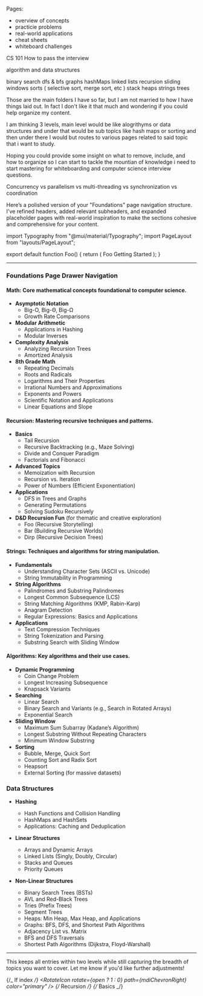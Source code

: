 Pages:

- overview of concepts
- practicie problems
- real-world applications
- cheat sheets
- whiteboard challenges

CS 101 How to pass the interview

algorithm and data structures

binary search
dfs & bfs
graphs
hashMaps
linked lists
recursion
sliding windows
sorts ( selective sort, merge sort, etc )
stack heaps
strings
trees

Those are the main folders I have so far, but I am not married to how I have things laid out. In fact I don't like it that much and wondering if you could help organize my content.

I am thinking 3 levels, main level would be like alogrithyms or data structures and under that would be sub topics like hash maps or sorting and then under there I would but routes to various pages related to said topic that i want to study.

Hoping you could provide some insight on what to remove, include, and how to organize so I can start to tackle the mountian of knowledge i need to start mastering for whiteboarding and computer science interview questions.

Concurrency vs parallelism vs multi-threading vs synchronization vs coordination

Here’s a polished version of your "Foundations" page navigation structure. I've refined headers, added relevant subheaders, and expanded placeholder pages with real-world inspiration to make the sections cohesive and comprehensive for your content.

import Typography from "@mui/material/Typography";
import PageLayout from "layouts/PageLayout";

export default function Foo() {
return (
<PageLayout>
<Typography variant="h1">Foo Getting Started</Typography>
</PageLayout>
);
}

---

### Foundations Page Drawer Navigation

#### **Math**: Core mathematical concepts foundational to computer science.

- **Asymptotic Notation**
  - Big-O, Big-Θ, Big-Ω
  - Growth Rate Comparisons
- **Modular Arithmetic**
  - Applications in Hashing
  - Modular Inverses
- **Complexity Analysis**
  - Analyzing Recursion Trees
  - Amortized Analysis
- **8th Grade Math**
  - Repeating Decimals
  - Roots and Radicals
  - Logarithms and Their Properties
  - Irrational Numbers and Approximations
  - Exponents and Powers
  - Scientific Notation and Applications
  - Linear Equations and Slope

#### **Recursion**: Mastering recursive techniques and patterns.

- **Basics**
  - Tail Recursion
  - Recursive Backtracking (e.g., Maze Solving)
  - Divide and Conquer Paradigm
  - Factorials and Fibonacci
- **Advanced Topics**
  - Memoization with Recursion
  - Recursion vs. Iteration
  - Power of Numbers (Efficient Exponentiation)
- **Applications**
  - DFS in Trees and Graphs
  - Generating Permutations
  - Solving Sudoku Recursively
- **D&D Recursion Fun** (for thematic and creative exploration)
  - Foo (Recursive Storytelling)
  - Bar (Building Recursive Worlds)
  - Dirp (Recursive Decision Trees)

#### **Strings**: Techniques and algorithms for string manipulation.

- **Fundamentals**
  - Understanding Character Sets (ASCII vs. Unicode)
  - String Immutability in Programming
- **String Algorithms**
  - Palindromes and Substring Palindromes
  - Longest Common Subsequence (LCS)
  - String Matching Algorithms (KMP, Rabin-Karp)
  - Anagram Detection
  - Regular Expressions: Basics and Applications
- **Applications**
  - Text Compression Techniques
  - String Tokenization and Parsing
  - Substring Search with Sliding Window

#### **Algorithms**: Key algorithms and their use cases.

- **Dynamic Programming**
  - Coin Change Problem
  - Longest Increasing Subsequence
  - Knapsack Variants
- **Searching**
  - Linear Search
  - Binary Search and Variants (e.g., Search in Rotated Arrays)
  - Exponential Search
- **Sliding Window**
  - Maximum Sum Subarray (Kadane’s Algorithm)
  - Longest Substring Without Repeating Characters
  - Minimum Window Substring
- **Sorting**
  - Bubble, Merge, Quick Sort
  - Counting Sort and Radix Sort
  - Heapsort
  - External Sorting (for massive datasets)

### **Data Structures**

- **Hashing**

  - Hash Functions and Collision Handling
  - HashMaps and HashSets
  - Applications: Caching and Deduplication

- **Linear Structures**

  - Arrays and Dynamic Arrays
  - Linked Lists (Singly, Doubly, Circular)
  - Stacks and Queues
  - Priority Queues

- **Non-Linear Structures**
  - Binary Search Trees (BSTs)
  - AVL and Red-Black Trees
  - Tries (Prefix Trees)
  - Segment Trees
  - Heaps: Min Heap, Max Heap, and Applications
  - Graphs: BFS, DFS, and Shortest Path Algorithms
  - Adjacency List vs. Matrix
  - BFS and DFS Traversals
  - Shortest Path Algorithms (Dijkstra, Floyd-Warshall)

---

This keeps all entries within two levels while still capturing the breadth of topics you want to cover. Let me know if you'd like further adjustments!

{/_ If index _/}
<ToggleButton onClick={handleClick} level={0}>
<ListItemText primary="Math" />
<RotateIcon
rotate={open ? 1 : 0}
path={mdiChevronRight}
color="primary"
/>
</ToggleButton>
<Collapse in={open} timeout="auto">
<NavButton
            to="/foundations/math/asymptotic-notation"
            level={1}
            isRoute
          >
<ListItemText primary="asymptotic-notation" />
</NavButton>
<NavButton
            to="/foundations/math/modular-arithmetic"
            level={1}
            isRoute
          >
<ListItemText primary="modular-arithmetic" />
</NavButton>
<NavButton
            to="/foundations/math/complexity-analysis"
            level={1}
            isRoute
          >
<ListItemText primary="complexity-analysis" />
</NavButton>
</Collapse>
{/_ Recursion _/}
<NavButton to="/foundations/recursion" level={0} isIndex={true}>
<ListItemText primary="Recursion" />
</NavButton>
{/_ Basics _/}
<NavButton to="/foundations/recursion/basics" level={0} isPrefix={true}>
<ListItemText primary="Basics" />
</NavButton>
<NavButton
          to="/foundations/recursion/basics/backtracking"
          level={1}
          isRoute={true}
        >
<ListItemText primary="backtracking" />
</NavButton>
<NavButton
          to="/foundations/recursion/basics/divide-and-conquer"
          level={1}
          isRoute={true}
        >
<ListItemText primary="divide-and-conquer" />
</NavButton>

